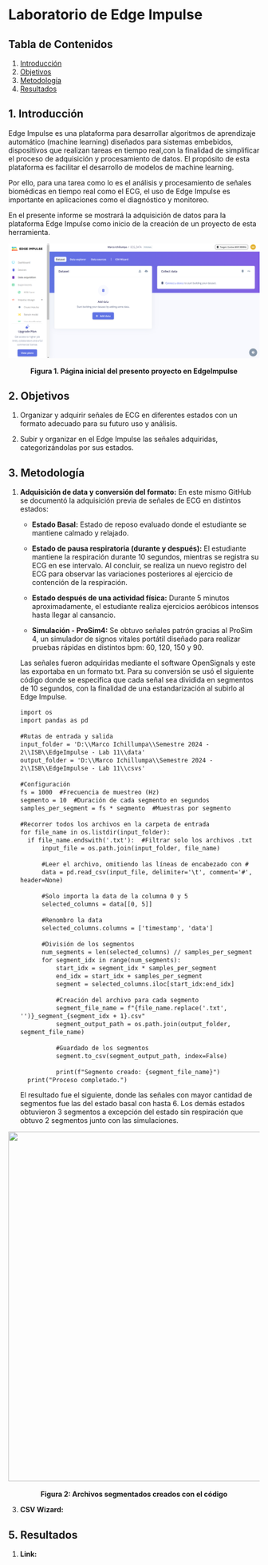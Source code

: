 # Laboratorio de Edge Impulse 

## Tabla de Contenidos

1. [Introducción](#1-introducción)
2. [Objetivos](#2-objetivos)
3. [Metodología](#3-metodología)
4. [Resultados](#5-resultados)


## 1. Introducción

Edge Impulse es una plataforma para desarrollar algoritmos de aprendizaje automático (machine learning) diseñados para sistemas embebidos, dispositivos que realizan tareas en tiempo real,con la finalidad de simplificar el proceso de adquisición y procesamiento de datos. El propósito de esta plataforma es facilitar el desarrollo de modelos de machine learning.

Por ello, para una tarea como lo es el análisis y procesamiento de señales biomédicas en tiempo real como el ECG, el uso de Edge Impulse es importante en aplicaciones como el diagnóstico y monitoreo.

En el presente informe se mostrará la adquisición de datos para la plataforma Edge Impulse como inicio de la creación de un proyecto de esta herramienta.

<div align="center">
  <img src="./imagenes/Imagen1.png"><p>

  **Figura 1. Página inicial del presento proyecto en EdgeImpulse**
  </p>
</div>


## 2. Objetivos
1. Organizar y adquirir señales de ECG en diferentes estados con un formato adecuado para su futuro uso y análisis.

2. Subir y organizar en el Edge Impulse las señales adquiridas, categorizándolas por sus estados.
 
 
## 3. Metodología
1. **Adquisición de data y conversión del formato:**
   En este mismo GitHub se documentó la adquisición previa de señales de ECG en distintos estados:

    - **Estado Basal:**
    Estado de reposo evaluado donde el estudiante se mantiene calmado y relajado.


    - **Estado de pausa respiratoria (durante y después):**
    El estudiante mantiene la respiración durante 10 segundos, mientras se registra su ECG en ese intervalo. Al concluir, se realiza un nuevo registro del ECG para observar las variaciones posteriores al ejercicio de contención de la respiración. 

    - **Estado después de una actividad física:**
    Durante 5 minutos aproximadamente, el estudiante realiza ejercicios aeróbicos intensos hasta llegar al cansancio. 

    - **Simulación - ProSim4:**
    Se obtuvo señales patrón gracias al ProSim 4, un simulador de signos vitales portátil diseñado para realizar pruebas rápidas en distintos bpm: 60, 120, 150 y 90.

    Las señales fueron adquiridas mediante el software OpenSignals y este las exportaba en un formato txt. Para su conversión se usó el siguiente código donde se especifica que cada señal sea dividida en segmentos de 10 segundos, con la finalidad de una estandarización al subirlo al Edge Impulse.

      ```
      import os
      import pandas as pd
      
      #Rutas de entrada y salida
      input_folder = 'D:\\Marco Ichillumpa\\Semestre 2024 - 2\\ISB\\EdgeImpulse - Lab 11\\data'
      output_folder = 'D:\\Marco Ichillumpa\\Semestre 2024 - 2\\ISB\\EdgeImpulse - Lab 11\\csvs'

      #Configuración
      fs = 1000  #Frecuencia de muestreo (Hz)
      segmento = 10  #Duración de cada segmento en segundos
      samples_per_segment = fs * segmento  #Muestras por segmento

      #Recorrer todos los archivos en la carpeta de entrada
      for file_name in os.listdir(input_folder):
        if file_name.endswith('.txt'):  #Filtrar solo los archivos .txt
            input_file = os.path.join(input_folder, file_name)
            
            #Leer el archivo, omitiendo las líneas de encabezado con #
            data = pd.read_csv(input_file, delimiter='\t', comment='#', header=None)
            
            #Solo importa la data de la columna 0 y 5
            selected_columns = data[[0, 5]]
            
            #Renombro la data
            selected_columns.columns = ['timestamp', 'data']
            
            #División de los segmentos
            num_segments = len(selected_columns) // samples_per_segment
            for segment_idx in range(num_segments):
                start_idx = segment_idx * samples_per_segment
                end_idx = start_idx + samples_per_segment
                segment = selected_columns.iloc[start_idx:end_idx]
                
                #Creación del archivo para cada segmento
                segment_file_name = f"{file_name.replace('.txt', '')}_segment_{segment_idx + 1}.csv"
                segment_output_path = os.path.join(output_folder, segment_file_name)
                
                #Guardado de los segmentos
                segment.to_csv(segment_output_path, index=False)
                
                print(f"Segmento creado: {segment_file_name}")
        print("Proceso completado.")
   ```
    El resultado fue el siguiente, donde las señales con mayor cantidad de segmentos fue las del estado basal con hasta 6. Los demás estados obtuvieron 3 segmentos a excepción del estado sin respiración que obtuvo 2 segmentos junto con las simulaciones.
<div align="center">
  <img src="./imagenes/Imagen2.png" height = "700" width="600"><p>

  **Figura 2: Archivos segmentados creados con el código**
  </p>
</div>
   
3. **CSV Wizard:**
   

 
## 5. Resultados
1. **Link:**
   


